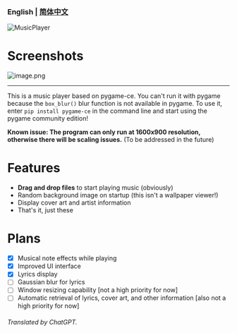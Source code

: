 ### English | [简体中文](/readme-zh_cn.md)

![MusicPlayer](https://socialify.git.ci/Doushabao233/MusicPlayer/image?description=1&forks=1&issues=1&language=1&name=1&owner=1&pattern=Diagonal%20Stripes&pulls=1&stargazers=1&theme=Light)

# Screenshots

![image.png](https://s2.loli.net/2023/08/03/rREXwvT28zc6WHG.png)

---

This is a music player based on pygame-ce. You can't run it with pygame because the `box_blur()` blur function is not available in pygame. To use it, enter `pip install pygame-ce` in the command line and start using the pygame community edition!

**Known issue: The program can only run at 1600x900 resolution, otherwise there will be scaling issues.** (To be addressed in the future)

# Features

- **Drag and drop files** to start playing music (obviously)
- Random background image on startup (this isn't a wallpaper viewer!)
- Display cover art and artist information
- That's it, just these

# Plans

 - [X] Musical note effects while playing
 - [X] Improved UI interface
 - [X] Lyrics display
 - [ ] Gaussian blur for lyrics
 - [ ] Window resizing capability [not a high priority for now]
 - [ ] Automatic retrieval of lyrics, cover art, and other information [also not a high priority for now]

###### Translated by ChatGPT.
